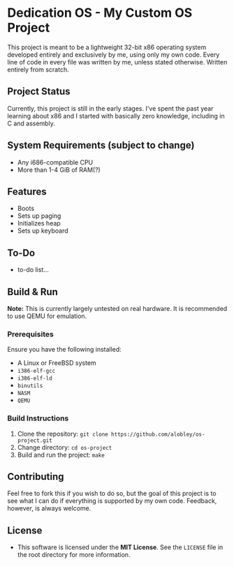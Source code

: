 # Dedication OS - My Custom OS Project

This project is meant to be a lightweight 32-bit x86 operating system developed entirely and exclusively by me, using only my own code. Every line of code in every file was written by me, unless stated otherwise. Written entirely from scratch.

## Project Status
Currently, this project is still in the early stages. I've spent the past year learning about x86 and I started with basically zero knowledge, including in C and assembly.

## System Requirements (subject to change)
- Any i686-compatible CPU
- More than 1-4 GiB of RAM(?)

## Features
  - Boots
  - Sets up paging
  - Initializes heap
  - Sets up keyboard



## To-Do
- to-do list...

## Build & Run

**Note:** This is currently largely untested on real hardware. It is recommended to use QEMU for emulation.

### Prerequisites
Ensure you have the following installed:
- A Linux or FreeBSD system
- `i386-elf-gcc`
- `i386-elf-ld`
- `binutils`
- `NASM`
- `QEMU`

### Build Instructions
1. Clone the repository:
   `git clone https://github.com/alobley/os-project.git`
2. Change directory:
    `cd os-project`
3. Build and run the project:
    `make`

## Contributing
Feel free to fork this if you wish to do so, but the goal of this project is to see what I can do if everything is supported by my own code. Feedback, however, is always welcome.

## License
- This software is licensed under the **MIT License**. See the `LICENSE` file in the root directory for more information.